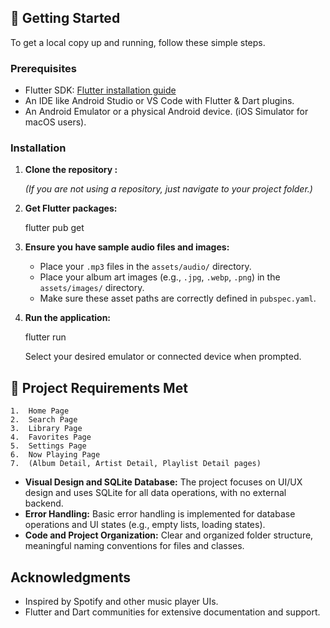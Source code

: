 
## 🚀 Getting Started

To get a local copy up and running, follow these simple steps.

### Prerequisites

*   Flutter SDK: [Flutter installation guide](https://flutter.dev/docs/get-started/install)
*   An IDE like Android Studio or VS Code with Flutter & Dart plugins.
*   An Android Emulator or a physical Android device. (iOS Simulator for macOS users).

### Installation

1.  **Clone the repository :**
    
    *(If you are not using a repository, just navigate to your project folder.)*

2.  **Get Flutter packages:**
    
    flutter pub get

3.  **Ensure you have sample audio files and images:**
    *   Place your `.mp3` files in the `assets/audio/` directory.
    *   Place your album art images (e.g., `.jpg`, `.webp`, `.png`) in the `assets/images/` directory.
    *   Make sure these asset paths are correctly defined in `pubspec.yaml`.

4.  **Run the application:**
    
    flutter run
   
    Select your desired emulator or connected device when prompted.

## 📝 Project Requirements Met

    1.  Home Page
    2.  Search Page
    3.  Library Page
    4.  Favorites Page
    5.  Settings Page
    6.  Now Playing Page
    7.  (Album Detail, Artist Detail, Playlist Detail pages)
*   **Visual Design and SQLite Database:** The project focuses on UI/UX design and uses SQLite for all data operations, with no external backend.
*   **Error Handling:** Basic error handling is implemented for database operations and UI states (e.g., empty lists, loading states).
*   **Code and Project Organization:** Clear and organized folder structure, meaningful naming conventions for files and classes.



## Acknowledgments

*   Inspired by Spotify and other music player UIs.
*   Flutter and Dart communities for extensive documentation and support.

